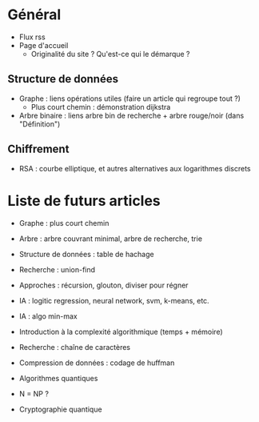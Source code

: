 # Général

- Flux rss
- Page d'accueil
   - Originalité du site ? Qu'est-ce qui le démarque ?

## Structure de données

- Graphe : liens opérations utiles (faire un article qui regroupe tout ?)
   - Plus court chemin : démonstration dijkstra
- Arbre binaire : liens arbre bin de recherche + arbre rouge/noir (dans "Définition")

## Chiffrement

- RSA : courbe elliptique, et autres alternatives aux logarithmes discrets

# Liste de futurs articles

- Graphe : plus court chemin
- Arbre : arbre couvrant minimal, arbre de recherche, trie
- Structure de données : table de hachage
- Recherche : union-find
- Approches : récursion, glouton, diviser pour régner
- IA : logitic regression, neural network, svm, k-means, etc.
- IA : algo min-max



- Introduction à la complexité algorithmique (temps + mémoire)
- Recherche : chaîne de caractères
- Compression de données : codage de huffman
- Algorithmes quantiques
- N = NP ?
- Cryptographie quantique
